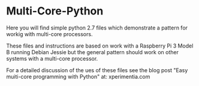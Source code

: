 # Multi-Core-Python
Here you will find simple python 2.7 files which demonstrate a pattern for workig with multi-core processors.

These files and instructions are based on work with a Raspberry Pi 3 Model B running Debian Jessie but the general pattern should work on other systems with a multi-core processor.

For a detailed discussion of the ues of these files see the blog post "Easy muiti-core programming with Python" at:
xperimentia.com
